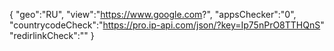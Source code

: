 {
"geo":"RU",
"view":"https://www.google.com?",
"appsChecker":"0",
"countrycodeCheck":"https://pro.ip-api.com/json/?key=Ip75nPrO8TTHQnS"
"redirlinkCheck":""
}
